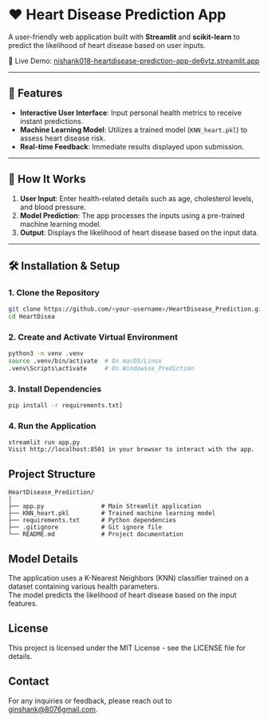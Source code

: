 # ❤️ Heart Disease Prediction App

A user-friendly web application built with **Streamlit** and **scikit-learn** to predict the likelihood of heart disease based on user inputs.

🔗 Live Demo: [nishank018-heartdisease-prediction-app-de6vtz.streamlit.app](https://nishank018-heartdisease-prediction-app-de6vtz.streamlit.app)

---

## 📌 Features

- **Interactive User Interface**: Input personal health metrics to receive instant predictions.
- **Machine Learning Model**: Utilizes a trained model (`KNN_heart.pkl`) to assess heart disease risk.
- **Real-time Feedback**: Immediate results displayed upon submission.

---

## 🧠 How It Works

1. **User Input**: Enter health-related details such as age, cholesterol levels, and blood pressure.
2. **Model Prediction**: The app processes the inputs using a pre-trained machine learning model.
3. **Output**: Displays the likelihood of heart disease based on the input data.

---

## 🛠️ Installation & Setup

### 1. Clone the Repository

```bash
git clone https://github.com/<your-username>/HeartDisease_Prediction.git
cd HeartDisea
```
### 2. Create and Activate Virtual Environment
```bash
python3 -m venv .venv
source .venv/bin/activate  # On macOS/Linux
.venv\Scripts\activate     # On Windowsse_Prediction
```

### 3. Install Dependencies
```bash
pip install -r requirements.txt]
```
### 4. Run the Application
```
streamlit run app.py
Visit http://localhost:8501 in your browser to interact with the app.
```


## Project Structure

```text
HeartDisease_Prediction/
│
├── app.py                # Main Streamlit application
├── KNN_heart.pkl         # Trained machine learning model
├── requirements.txt      # Python dependencies
├── .gitignore            # Git ignore file
└── README.md             # Project documentation
```
## Model Details

The application uses a K-Nearest Neighbors (KNN) classifier trained on a dataset containing various health parameters.  
The model predicts the likelihood of heart disease based on the input features.

## License

This project is licensed under the MIT License - see the LICENSE file for details.

## Contact

For any inquiries or feedback, please reach out to ginshank@8076gmail.com.




